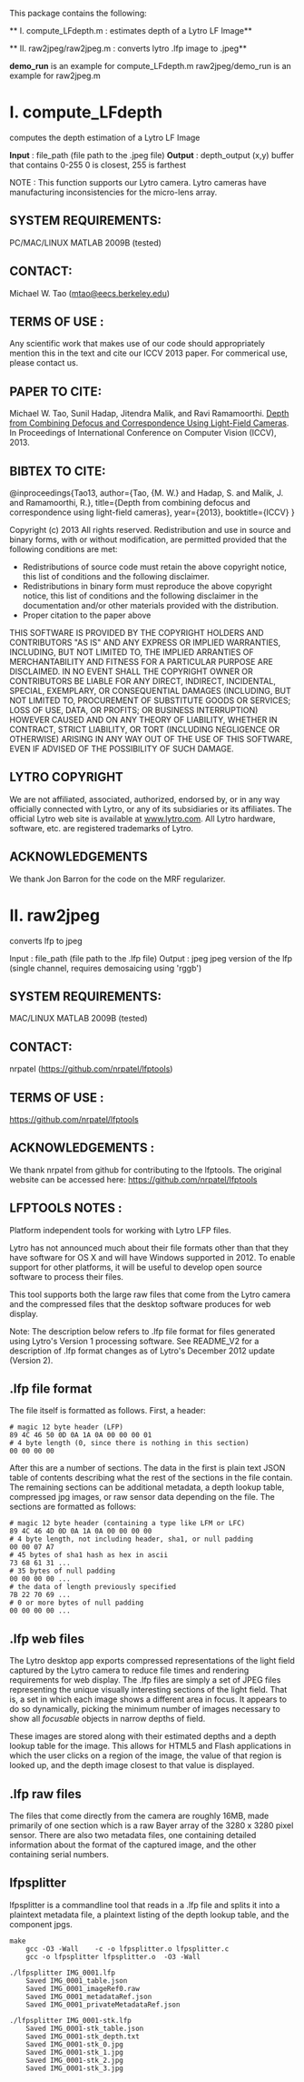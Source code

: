 This package contains the following:

** I.  compute_LFdepth.m   : estimates depth of a Lytro LF Image**

** II. raw2jpeg/raw2jpeg.m : converts lytro .lfp image to .jpeg**


**demo_run** is an example for compute_LFdepth.m
raw2jpeg/demo_run is an example for raw2jpeg.m



# I. compute_LFdepth
computes the depth estimation of a Lytro LF Image

**Input**  : file_path    (file path to the .jpeg file)
**Output** : depth_output (x,y) buffer that contains 0-255
                      0 is closest, 255 is farthest

NOTE   : This function supports our Lytro camera. Lytro cameras have manufacturing inconsistencies for the micro-lens array.

## SYSTEM REQUIREMENTS:
PC/MAC/LINUX
MATLAB 2009B (tested)

## CONTACT:
Michael W. Tao (mtao@eecs.berkeley.edu)

## TERMS OF USE : 
Any scientific work that makes use of our code should appropriately mention this in the text and cite our ICCV 2013 paper. For commerical use, please contact us.

## PAPER TO CITE:
Michael W. Tao, Sunil Hadap, Jitendra Malik, and Ravi Ramamoorthi. [Depth
from Combining Defocus and Correspondence Using Light-Field Cameras](http://graphics.berkeley.edu/papers/Tao-DFC-2013-12/). In Proceedings of International Conference on Computer Vision (ICCV), 2013.

## BIBTEX TO CITE:
@inproceedings{Tao13,
author={Tao, {M. W.} and Hadap, S. and Malik, J. and Ramamoorthi, R.},
title={Depth from combining defocus and correspondence using light-field cameras},
year={2013},
booktitle={ICCV}
}

Copyright (c) 2013 All rights reserved.
Redistribution and use in source and binary forms, with or without modification, are permitted provided that the following conditions are met:

* Redistributions of source code must retain the above copyright notice, this list of conditions and the following disclaimer.
* Redistributions in binary form must reproduce the above copyright notice, this list of conditions and the following disclaimer in the documentation and/or other materials provided with the distribution.
* Proper citation to the paper above

THIS SOFTWARE IS PROVIDED BY THE COPYRIGHT HOLDERS AND CONTRIBUTORS "AS IS" AND ANY EXPRESS OR IMPLIED WARRANTIES, INCLUDING, BUT NOT LIMITED TO, THE IMPLIED  ARRANTIES OF MERCHANTABILITY AND FITNESS FOR A PARTICULAR PURPOSE ARE DISCLAIMED. IN NO EVENT SHALL THE COPYRIGHT OWNER OR CONTRIBUTORS BE LIABLE FOR ANY DIRECT, INDIRECT, INCIDENTAL, SPECIAL, EXEMPLARY, OR CONSEQUENTIAL DAMAGES (INCLUDING, BUT NOT LIMITED TO, PROCUREMENT OF SUBSTITUTE GOODS OR SERVICES; LOSS OF USE, DATA, OR PROFITS; OR BUSINESS INTERRUPTION) HOWEVER CAUSED AND ON ANY THEORY OF LIABILITY, WHETHER IN CONTRACT, STRICT LIABILITY, OR TORT (INCLUDING NEGLIGENCE OR OTHERWISE) ARISING IN ANY WAY OUT OF THE USE OF THIS SOFTWARE, EVEN IF ADVISED OF THE POSSIBILITY OF SUCH DAMAGE.


## LYTRO COPYRIGHT
We are not affiliated, associated, authorized, endorsed by, or in any way officially connected with Lytro, or any of its subsidiaries or its affiliates. The official Lytro web site is available at www.lytro.com. All Lytro hardware, software, etc. are registered trademarks of Lytro.

## ACKNOWLEDGEMENTS
We thank Jon Barron for the code on the MRF regularizer.





#  II. raw2jpeg
converts lfp to jpeg

Input  : file_path    (file path to the .lfp file)
Output : jpeg         jpeg version of the lfp
                      (single channel, requires demosaicing using 'rggb')

## SYSTEM REQUIREMENTS:
MAC/LINUX
MATLAB 2009B (tested)

## CONTACT:
nrpatel (https://github.com/nrpatel/lfptools)

## TERMS OF USE : 
https://github.com/nrpatel/lfptools

## ACKNOWLEDGEMENTS :
We thank nrpatel from github for contributing to the lfptools. The original
website can be accessed here: https://github.com/nrpatel/lfptools

## LFPTOOLS NOTES :
Platform independent tools for working with Lytro LFP files.

Lytro has not announced much about their file formats other than that they have software for OS X and will have Windows supported in 2012.  To enable support for other platforms, it will be useful to develop open source software to process their files.

This tool supports both the large raw files that come from the Lytro camera and the compressed files that the desktop software produces for web display.

Note: The description below refers to .lfp file format for files generated using Lytro's Version 1 processing software. See README_V2 for a description of .lfp format changes as of Lytro's December 2012 update (Version 2).

## .lfp file format

The file itself is formatted as follows.  First, a header:

    # magic 12 byte header (LFP)
    89 4C 46 50 0D 0A 1A 0A 00 00 00 01
    # 4 byte length (0, since there is nothing in this section)
    00 00 00 00

After this are a number of sections.  The data in the first is plain text JSON table of contents describing what the rest of the sections in the file contain.  The remaining sections can be additional metadata, a depth lookup table, compressed jpg images, or raw sensor data depending on the file. The sections are formatted as follows:

    # magic 12 byte header (containing a type like LFM or LFC)
    89 4C 46 4D 0D 0A 1A 0A 00 00 00 00
    # 4 byte length, not including header, sha1, or null padding
    00 00 07 A7
    # 45 bytes of sha1 hash as hex in ascii
    73 68 61 31 ...
    # 35 bytes of null padding
    00 00 00 00 ...
    # the data of length previously specified
    7B 22 70 69 ...
    # 0 or more bytes of null padding
    00 00 00 00 ...

## .lfp web files

The Lytro desktop app exports compressed representations of the light field captured by the Lytro camera to reduce file times and rendering requirements for web display.  The .lfp files are simply a set of JPEG files representing the unique visually interesting sections of the light field.  That is, a set in which each image shows a different area in focus.  It appears to do so dynamically, picking the minimum number of images necessary to show all *focusable* objects in narrow depths of field.

These images are stored along with their estimated depths and a depth lookup
table for the image.  This allows for HTML5 and Flash applications in which the
user clicks on a region of the image, the value of that region is looked up,
and the depth image closest to that value is displayed.

## .lfp raw files

The files that come directly from the camera are roughly 16MB, made primarily of one section which is a raw Bayer array of the 3280 x 3280 pixel sensor. There are also two metadata files, one containing detailed information about the format of the captured image, and the other containing serial numbers.

## lfpsplitter

lfpsplitter is a commandline tool that reads in a .lfp file and splits it into a plaintext metadata file, a plaintext listing of the depth lookup table, and the component jpgs.

    make
        gcc -O3 -Wall    -c -o lfpsplitter.o lfpsplitter.c
        gcc -o lfpsplitter lfpsplitter.o  -O3 -Wall 

    ./lfpsplitter IMG_0001.lfp
        Saved IMG_0001_table.json
        Saved IMG_0001_imageRef0.raw
        Saved IMG_0001_metadataRef.json
        Saved IMG_0001_privateMetadataRef.json

    ./lfpsplitter IMG_0001-stk.lfp
        Saved IMG_0001-stk_table.json
        Saved IMG_0001-stk_depth.txt
        Saved IMG_0001-stk_0.jpg
        Saved IMG_0001-stk_1.jpg
        Saved IMG_0001-stk_2.jpg
        Saved IMG_0001-stk_3.jpg
